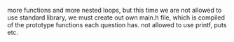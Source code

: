 more functions and more nested loops, but this time we are not allowed to use standard library, we must create out own main.h file, which is compiled of the prototype functions each question has. not allowed to use printf, puts etc.
